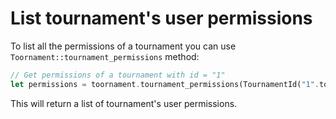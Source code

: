 # List tournament's user permissions

To list all the permissions of a tournament you can use `Toornament::tournament_permissions`
method:

```rust
// Get permissions of a tournament with id = "1"
let permissions = toornament.tournament_permissions(TournamentId("1".to_owned())).unwrap();
```

This will return a list of tournament's user permissions.
